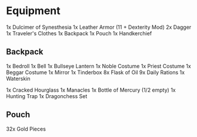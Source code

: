 # Equipment

1x Dulcimer of Synesthesia
1x Leather Armor (11 + Dexterity Mod)
2x Dagger
1x Traveler's Clothes
1x Backpack
1x Pouch
1x Handkerchief

## Backpack

1x Bedroll
1x Bell
1x Bullseye Lantern
1x Noble Costume
1x Priest Costume
1x Beggar Costume
1x Mirror
1x Tinderbox
8x Flask of Oil
9x Daily Rations
1x Waterskin

1x Cracked Hourglass
1x Manacles
1x Bottle of Mercury (1/2 empty)
1x Hunting Trap
1x Dragonchess Set

## Pouch
32x Gold Pieces
